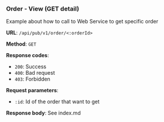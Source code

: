 ### Order - View (GET detail)

Example about how to call to Web Service to get specific order

**URL**: `/api/pub/v1/order/<:orderId>`

**Method**: `GET`

**Response codes**: 
* `200`: Success
* `400`: Bad request
* `403`: Forbidden
  
**Request parameters**:
* `:id`: Id of the order that want to get
  
**Response body**:
See index.md